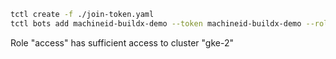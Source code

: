 ```sh
tctl create -f ./join-token.yaml
tctl bots add machineid-buildx-demo --token machineid-buildx-demo --roles access
```

Role "access" has sufficient access to cluster "gke-2"